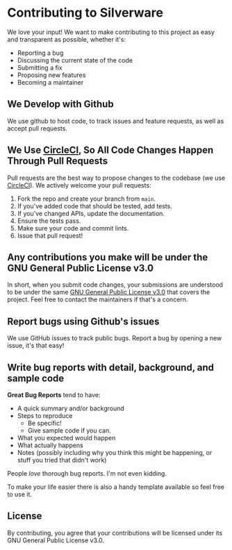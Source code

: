# Contributing to Silverware

We love your input! We want to make contributing to this project as easy and transparent as possible, whether it's:

- Reporting a bug
- Discussing the current state of the code
- Submitting a fix
- Proposing new features
- Becoming a maintainer

## We Develop with Github

We use github to host code, to track issues and feature requests, as well as accept pull requests.

## We Use [CircleCI](https://circleci.com/product/), So All Code Changes Happen Through Pull Requests

Pull requests are the best way to propose changes to the codebase (we use [CircleCI](https://circleci.com/product/)). We
actively welcome your pull requests:

1. Fork the repo and create your branch from `main`.
2. If you've added code that should be tested, add tests.
3. If you've changed APIs, update the documentation.
4. Ensure the tests pass.
5. Make sure your code and commit lints.
6. Issue that pull request!

## Any contributions you make will be under the GNU General Public License v3.0

In short, when you submit code changes, your submissions are understood to be under the
same [GNU General Public License v3.0](http://choosealicense.com/licenses/gpl-3.0/) that covers the project. Feel free
to contact the maintainers if that's a concern.

## Report bugs using Github's issues

We use GitHub issues to track public bugs. Report a bug by opening a new issue, it's that easy!

## Write bug reports with detail, background, and sample code

**Great Bug Reports** tend to have:

- A quick summary and/or background
- Steps to reproduce
  - Be specific!
  - Give sample code if you can.
- What you expected would happen
- What actually happens
- Notes (possibly including why you think this might be happening, or stuff you tried that didn't work)

People *love* thorough bug reports. I'm not even kidding.

To make your life easier there is also a handy template available so feel free to use it.

## License

By contributing, you agree that your contributions will be licensed under its GNU General Public License v3.0.
